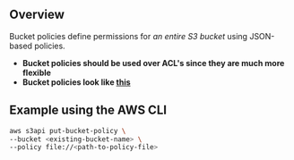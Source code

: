## Overview
Bucket policies define permissions for *an entire S3 bucket* using JSON-based policies.
- **Bucket policies should be used over ACL's since they are much more flexible**
- **Bucket policies look like [this](./policy.json)**

## Example using the AWS CLI
```sh
aws s3api put-bucket-policy \
--bucket <existing-bucket-name> \
--policy file://<path-to-policy-file>
```